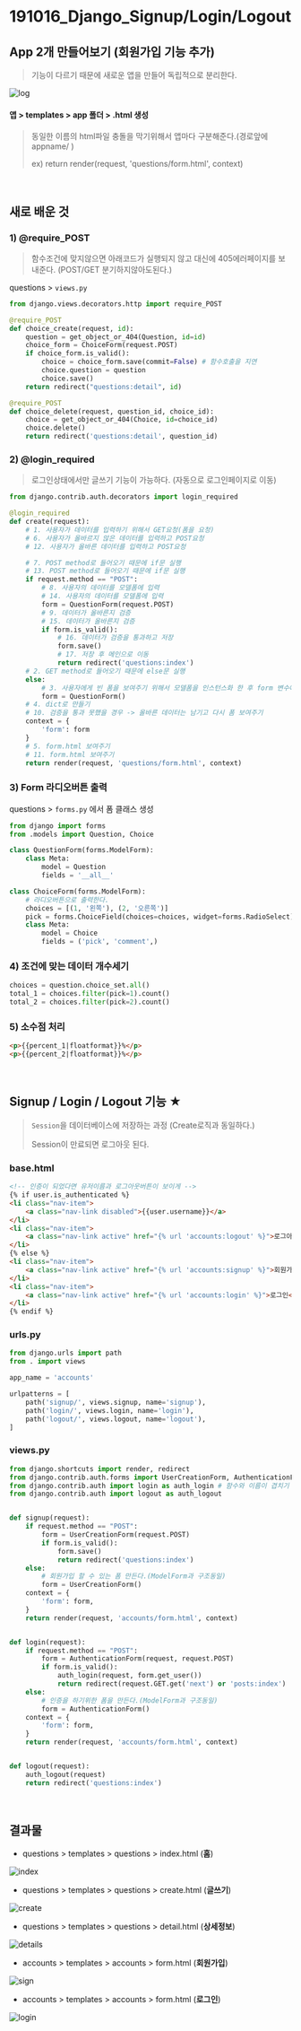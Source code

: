# 191016_Django_Signup/Login/Logout

## App 2개 만들어보기 (회원가입 기능 추가)

> 기능이 다르기 때문에 새로운 앱을 만들어 독립적으로 분리한다.

![log](assets/log.PNG)



#### 앱 > templates > app 폴더 > .html 생성

> 동일한 이름의 html파일 충돌을 막기위해서 앱마다 구분해준다.(경로앞에 appname/ )
>
> ex) return render(request, 'questions/form.html', context)

<br>

## 새로 배운 것

### 1) @require_POST

> 함수조건에 맞지않으면 아래코드가 실행되지 않고 대신에 405에러페이지를 보내준다. (POST/GET 분기하지않아도된다.)
>

questions > `views.py` 

```python
from django.views.decorators.http import require_POST
```

```python
@require_POST
def choice_create(request, id):
    question = get_object_or_404(Question, id=id)
    choice_form = ChoiceForm(request.POST)
    if choice_form.is_valid():
        choice = choice_form.save(commit=False) # 함수호출을 지연
        choice.question = question
        choice.save()
    return redirect("questions:detail", id)

@require_POST
def choice_delete(request, question_id, choice_id):
    choice = get_object_or_404(Choice, id=choice_id) 
    choice.delete()
    return redirect('questions:detail', question_id)
```

### 2) @login_required

> 로그인상태에서만 글쓰기 기능이 가능하다. (자동으로 로그인페이지로 이동)

```python
from django.contrib.auth.decorators import login_required
```

```python
@login_required
def create(request):
    # 1. 사용자가 데이터를 입력하기 위해서 GET요청(폼을 요청)
    # 6. 사용자가 올바르지 않은 데이터를 입력하고 POST요청
    # 12. 사용자가 올바른 데이터를 입력하고 POST요청

    # 7. POST method로 들어오기 때문에 if문 실행
    # 13. POST method로 들어오기 때문에 if문 실행
    if request.method == "POST":
        # 8. 사용자의 데이터를 모델폼에 입력
        # 14. 사용자의 데이터를 모델폼에 입력
        form = QuestionForm(request.POST)
        # 9. 데이터가 올바른지 검증
        # 15. 데이터가 올바른지 검증
        if form.is_valid():
            # 16. 데이터가 검증을 통과하고 저장
            form.save()
            # 17. 저장 후 메인으로 이동
            return redirect('questions:index')
    # 2. GET method로 들어오기 때문에 else문 실행
    else:
        # 3. 사용자에게 빈 폼을 보여주기 위해서 모델폼을 인스턴스화 한 후 form 변수에 저장
        form = QuestionForm()
    # 4. dict로 만들기
    # 10. 검증을 통과 못했을 경우 -> 올바른 데이터는 남기고 다시 폼 보여주기
    context = {
        'form': form
    }
    # 5. form.html 보여주기
    # 11. form.html 보여주기
    return render(request, 'questions/form.html', context)
```

### 3) Form 라디오버튼 출력

questions > `forms.py` 에서 폼 클래스 생성

```python
from django import forms
from .models import Question, Choice

class QuestionForm(forms.ModelForm):
    class Meta:
        model = Question
        fields = '__all__'

class ChoiceForm(forms.ModelForm):
    # 라디오버튼으로 출력한다.
    choices = [(1, '왼쪽'), (2, '오른쪽')]
    pick = forms.ChoiceField(choices=choices, widget=forms.RadioSelect)
    class Meta:
        model = Choice
        fields = ('pick', 'comment',)
```

### 4) 조건에 맞는 데이터 개수세기

```python
choices = question.choice_set.all()
total_1 = choices.filter(pick=1).count()
total_2 = choices.filter(pick=2).count()
```

### 5) 소수점 처리

```html
<p>{{percent_1|floatformat}}%</p>
<p>{{percent_2|floatformat}}%</p>
```

<br>

## Signup /  Login / Logout 기능 ★

> `Session`을 데이터베이스에 저장하는 과정 (Create로직과 동일하다.)
>
> Session이 만료되면 로그아웃 된다.

### base.html

```html
<!-- 인증이 되었다면 유저이름과 로그아웃버튼이 보이게 -->
{% if user.is_authenticated %}
<li class="nav-item">
    <a class="nav-link disabled">{{user.username}}</a>
</li>
<li class="nav-item">
    <a class="nav-link active" href="{% url 'accounts:logout' %}">로그아웃</a>
</li>
{% else %}
<li class="nav-item">
    <a class="nav-link active" href="{% url 'accounts:signup' %}">회원가입</a>
</li>
<li class="nav-item">
    <a class="nav-link active" href="{% url 'accounts:login' %}">로그인</a>
</li>
{% endif %}
```

### urls.py

```python
from django.urls import path
from . import views

app_name = 'accounts'

urlpatterns = [
    path('signup/', views.signup, name='signup'),
    path('login/', views.login, name='login'),
    path('logout/', views.logout, name='logout'),
]

```

### views.py

```python
from django.shortcuts import render, redirect
from django.contrib.auth.forms import UserCreationForm, AuthenticationForm
from django.contrib.auth import login as auth_login # 함수와 이름이 겹치기 때문에 바꿔준다.
from django.contrib.auth import logout as auth_logout


def signup(request):
    if request.method == "POST":
        form = UserCreationForm(request.POST)
        if form.is_valid():
            form.save()
            return redirect('questions:index')
    else:
        # 회원가입 할 수 있는 폼 만든다.(ModelForm과 구조동일)
        form = UserCreationForm()
    context = {
        'form': form,
    }
    return render(request, 'accounts/form.html', context)


def login(request):
    if request.method == "POST":
        form = AuthenticationForm(request, request.POST)
        if form.is_valid():
            auth_login(request, form.get_user())
            return redirect(request.GET.get('next') or 'posts:index')
    else:
        # 인증을 하기위한 폼을 만든다.(ModelForm과 구조동일)
        form = AuthenticationForm()
    context = {
        'form': form,
    }
    return render(request, 'accounts/form.html', context)


def logout(request):
    auth_logout(request)
    return redirect('questions:index')
```

<br>

## 결과물

- questions > templates > questions > index.html (**홈**)

![index](assets/index.PNG)

- questions > templates > questions > create.html (**글쓰기**)

![create](assets/create.PNG)

- questions > templates > questions > detail.html (**상세정보**)

![details](assets/details.PNG)

- accounts > templates > accounts > form.html (**회원가입**)

![sign](assets/sign.PNG)

- accounts > templates > accounts > form.html (**로그인**)

![login](assets/login.PNG)

